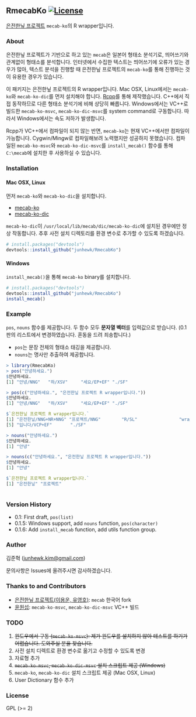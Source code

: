 ## RmecabKo [![License](http://img.shields.io/badge/license-GPL%20%28%3E=%202%29-brightgreen.svg?style=flat)](http://www.gnu.org/licenses/gpl-2.0.html)

[은전한닢 프로젝트](http://eunjeon.blogspot.com/) `mecab-ko`의 R wrapper입니다.

### About

은전한닢 프로젝트가 기반으로 하고 있는 `mecab`은 일본어 형태소 분석기로, 띄어쓰기와 관계없이 형태소를 분석합니다. 인터넷에서 수집한 텍스트는 띄어쓰기에 오류가 있는 경우가 많아, 텍스트 분석을 진행할 때 은전한닢 프로젝트의 `mecab-ko`를 통해 진행하는 것이 유용한 경우가 있습니다.

이 패키지는 은전한닢 프로젝트의 R wrapper입니다. Mac OSX, Linux에서는 `mecab-ko`와 `mecab-ko-dic`를 먼저 설치해야 합니다. [Rcpp](http://dirk.eddelbuettel.com/code/rcpp.html)를 통해 제작했습니다. C++에서 직접 동작하므로 다른 형태소 분석기에 비해 상당히 빠릅니다. Windows에서는 VC++로 빌드한 `mecab-ko-msvc`, `mecab-ko-dic-msvc`를 system command로 구동합니다. 따라서 Windows에서는 속도 저하가 발생합니다.

Rcpp가 VC++에서 컴파일이 되지 않는 반면, `mecab-ko`는 현재 VC++에서만 컴파일이 가능합니다. Cygwin/Mingw로 컴파일해보려 노력했지만 성공하지 못했습니다. 컴파일된 `mecab-ko-msvc`와 `mecab-ko-dic-msvc`를 `install_mecab()` 함수를 통해 `C:\mecab`에 설치한 후 사용하실 수 있습니다.

### Installation

#### Mac OSX, Linux

먼저 `mecab-ko`와 `mecab-ko-dic`을 설치합니다.

* [mecab-ko](https://bitbucket.org/eunjeon/mecab-ko)
* [mecab-ko-dic](https://bitbucket.org/eunjeon/mecab-ko-dic)

`mecab-ko-dic`이 `/usr/local/lib/mecab/dic/mecab-ko-dic`에 설치된 경우에만 정상 작동합니다. 추후 사전 설치 디렉토리를 환경 변수로 추가할 수 있도록 하겠습니다.

```r
# install.packages("devtools")
devtools::install_github("junhewk/RmecabKo")
```

#### Windows

`install_mecab()`을 통해 `mecab-ko` binary를 설치합니다.

```r
# install.packages("devtools")
devtools::install_github("junhewk/RmecabKo")
install_mecab()
```

### Example

`pos`, `nouns` 함수를 제공합니다. 두 함수 모두 **문자열 벡터**를 입력값으로 받습니다. (0.1판의 리스트에서 변경하였습니다. 혼동을 드려 죄송합니다.)

* `pos`는 문장 전체의 형태소 태깅을 제공합니다.
* `nouns`는 명사만 추출하여 제공합니다.

```r
> library(RmecabKo)
> pos("안녕하세요.")
$안녕하세요.
[1] "안녕/NNG"   "하/XSV"     "세요/EP+EF" "./SF"      

> pos(c("안녕하세요.", "은전한닢 프로젝트 R wrapper입니다."))
$안녕하세요.
[1] "안녕/NNG"   "하/XSV"     "세요/EP+EF" "./SF"      

$`은전한닢 프로젝트 R wrapper입니다.`
[1] "은전한닢/NNG+NR+NNG" "프로젝트/NNG"        "R/SL"                "wrapper/SL"         
[5] "입니다/VCP+EF"       "./SF"               

> nouns("안녕하세요.")
$안녕하세요.
[1] "안녕"

> nouns(c("안녕하세요.", "은전한닢 프로젝트 R wrapper입니다."))
$안녕하세요.
[1] "안녕"

$`은전한닢 프로젝트 R wrapper입니다.`
[1] "은전한닢" "프로젝트"
              
```

### Version History

* 0.1: First draft, `pos(list)`
* 0.1.5: Windows support, add `nouns` function, `pos(character)`
* 0.1.6: Add `install_mecab` function, add utils function group.

### Author

김준혁 (junhewk.kim@gmail.com)

문의사항은 Issues에 올려주시면 감사하겠습니다.

### Thanks to and Contributors

* [은전한닢 프로젝트(이용운, 유영호)](http://eunjeon.blogspot.com/): `mecab` 한국어 fork 
* [윤원섭](www.github.com/Pusnow): `mecab-ko-msvc`, `mecab-ko-dic-msvc` VC++ 빌드

### TODO

1. <del>윈도우에서 구동 (`mecab-ko-msvc`): 제가 윈도우를 설치하지 않아 테스트를 하기가 어렵습니다. 도와주실 분을 찾습니다.</del>
2. 사전 설치 디렉트로 환경 변수로 옮기고 수정할 수 있도록 변경
3. 자료형 추가
4. <del>`mecab-ko-msvc`, `mecab-ko-dic-msvc` 설치 스크립트 제공 (Windows)</del>
5. `mecab-ko`, `mecab-ko-dic` 설치 스크립트 제공 (Mac OSX, Linux)
6. User Dictionary 함수 추가

### License

GPL (>= 2)

